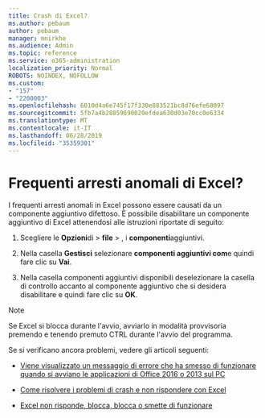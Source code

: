 ```yaml
---
title: Crash di Excel?
ms.author: pebaum
author: pebaum
manager: mnirkhe
ms.audience: Admin
ms.topic: reference
ms.service: o365-administration
localization_priority: Normal
ROBOTS: NOINDEX, NOFOLLOW
ms.custom:
- "157"
- "2200003"
ms.openlocfilehash: 6010d4a6e745f17f330e883521bc8d76efe68097
ms.sourcegitcommit: 5fb7a4b28859690020efdea630d03e70cc0e6334
ms.translationtype: MT
ms.contentlocale: it-IT
ms.lasthandoff: 06/28/2019
ms.locfileid: "35359301"
---
```

# <a name="frequent-excel-crashes"></a>Frequenti arresti anomali di Excel?

I frequenti arresti anomali in Excel possono essere causati da un componente aggiuntivo difettoso. È possibile disabilitare un componente aggiuntivo di Excel attenendosi alle istruzioni riportate di seguito:
  
1. Scegliere le **Opzioni**di \> **file** \> , i **componenti**aggiuntivi.

2. Nella casella **Gestisci** selezionare **componenti aggiuntivi com**e quindi fare clic su **Vai**.

3. Nella casella componenti aggiuntivi disponibili deselezionare la casella di controllo accanto al componente aggiuntivo che si desidera disabilitare e quindi fare clic su **OK**.

> [!NOTE]
> Se Excel si blocca durante l'avvio, avviarlo in modalità provvisoria premendo e tenendo premuto CTRL durante l'avvio del programma.
  
Se si verificano ancora problemi, vedere gli articoli seguenti:
  
- [Viene visualizzato un messaggio di errore che ha smesso di funzionare quando si avviano le applicazioni di Office 2016 o 2013 sul PC](https://support.office.com/article/52bd7985-4e99-4a35-84c8-2d9b8301a2fa.aspx)

- [Come risolvere i problemi di crash e non rispondere con Excel](https://support.microsoft.com/help/2758592/how-to-troubleshoot-crashing-and-not-responding-issues-with-excel)

- [Excel non risponde, blocca, blocca o smette di funzionare](https://support.office.com/article/37e7d3c9-9e84-40bf-a805-4ca6853a1ff4.aspx)
